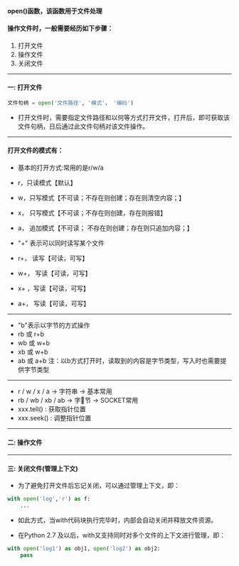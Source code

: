 #### open()函数，该函数用于文件处理

#### 操作文件时，一般需要经历如下步骤：
1. 打开文件
2. 操作文件
3. 关闭文件

---

#### 一: 打开文件

```python
文件句柄 = open('文件路径', '模式'， '编码')
```

- 打开文件时，需要指定文件路径和以何等方式打开文件，打开后，即可获取该文件句柄，日后通过此文件句柄对该文件操作。

---

#### 打开文件的模式有：
- 基本的打开方式:常用的是r/w/a
 - r，只读模式【默认】
 - w，只写模式【不可读；不存在则创建；存在则清空内容；】 
 - x， 只写模式【不可读；不存在则创建，存在则报错】
 - a， 追加模式【不可读；   不存在则创建；存在则只追加内容；】

- "+" 表示可以同时读写某个文件
 - r+， 读写【可读，可写】
 - w+， 写读【可读，可写】
 - x+ ，写读【可读，可写】
 - a+， 写读【可读，可写】

--- 
- "b"表示以字节的方式操作 
 - rb  或 r+b
 - wb  或 w+b
 - xb  或 w+b
 - ab  或 a+b
注：以b方式打开时，读取到的内容是字节类型，写入时也需要提供字节类型

---

- r / w / x / a     -> 字符串 ->  基本常用
- rb / wb / xb / ab -> 字节 ->  SOCKET常用
- xxx.tell() : 获取指针位置
- xxx.seek() : 调整指针位置

---


#### 二: 操作文件


--- 

#### 三: 关闭文件(管理上下文)

- 为了避免打开文件后忘记关闭，可以通过管理上下文，即：

```python
with open('log','r') as f:
    ...  
```     

- 如此方式，当with代码块执行完毕时，内部会自动关闭并释放文件资源。

- 在Python 2.7 及以后，with又支持同时对多个文件的上下文进行管理，即：

```python
with open('log1') as obj1, open('log2') as obj2:
    pass
```